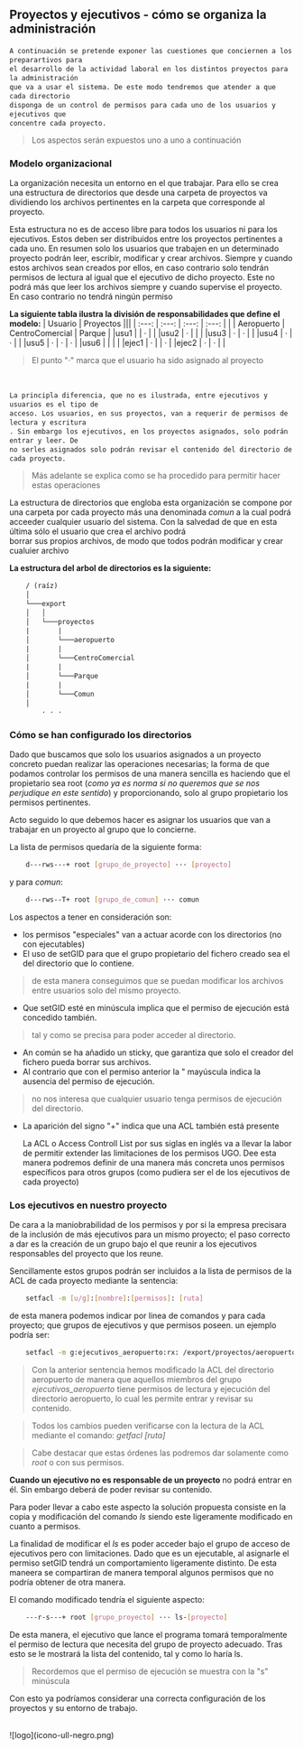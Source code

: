 ## Proyectos y ejecutivos - cómo se organiza la administración
    A continuación se pretende exponer las cuestiones que conciernen a los preparartivos para
    el desarrollo de la actividad laboral en los distintos proyectos para la administración
    que va a usar el sistema. De este modo tendremos que atender a que cada directorio 
    disponga de un control de permisos para cada uno de los usuarios y ejecutivos que 
    concentre cada proyecto.

> Los aspectos serán expuestos uno a uno a continuación

### Modelo organizacional

La organización necesita un entorno en el que trabajar. Para ello se crea una estructura de 
directorios que desde una carpeta de proyectos va dividiendo los archivos pertinentes en la 
carpeta que corresponde al proyecto.

Esta estructura no es de acceso libre para todos los usuarios ni para los ejecutivos. Estos 
deben ser distribuidos entre los proyectos pertinentes a cada uno. En resumen solo los 
usuarios que trabajen en un determinado proyecto podrán leer, escribir, modificar y crear 
archivos. Siempre y cuando estos archivos sean creados por ellos, en caso contrario solo 
tendrán permisos de lectura al igual que el ejecutivo de dicho proyecto. Este no podrá más 
que leer los archivos siempre y cuando supervise el proyecto. En caso contrario no tendrá 
ningún permiso

**La siguiente tabla ilustra la división de responsabilidades que define el modelo:**
| Usuario |          Proyectos                    |||
|   :---:  | :---:      | :---:           | :---:  |
|          | Aeropuerto | CentroComercial | Parque |
|usu1      |   | · |   |
|usu2      | · |   |   |
|usu3      | · | · |   |
|usu4      | · | · |   |
|usu5      | · | · | · |
|usu6      |   |   |   |
|ejec1     | · |   | · |
|ejec2     | · | · |   |
> El punto "*·*" marca que el usuario ha sido asignado al proyecto
<br>

    La principla diferencia, que no es ilustrada, entre ejecutivos y usuarios es el tipo de 
    acceso. Los usuarios, en sus proyectos, van a requerir de permisos de lectura y escritura
    . Sin embargo los ejecutivos, en los proyectos asignados, solo podrán entrar y leer. De 
    no serles asignados solo podrán revisar el contenido del directorio de cada proyecto.

> Más adelante se explica como se ha procedido para permitir hacer estas operaciones

La estructura de directorios que engloba esta organización se compone por una carpeta por 
cada proyecto más una denominada *comun* a la cual podrá acceeder cualquier usuario del 
sistema. Con la salvedad de que en esta última sólo el usuario que crea el archivo podrá  
borrar sus propios archivos, de modo que todos podrán modificar y crear cualuier archivo

**La estructura del arbol de directorios es la siguiente:**
```t
    / (raíz)
    │
    └───export
    │   │
    │   └───proyectos
    |       |
    │       └───aeropuerto
    |       |
    │       └───CentroComercial
    |       |
    │       └───Parque
    |       |
    │       └───Comun
    │   
        · · ·
```

### Cómo se han configurado los directorios

Dado que buscamos que solo los usuarios asignados a un proyecto concreto puedan realizar las 
operaciones necesarias; la forma de que podamos controlar los permisos de una manera sencilla 
es haciendo que el propietario sea root (*como ya es norma si no queremos que se nos 
perjudique en este sentido*) y proporcionando, solo al grupo propietario los permisos 
pertinentes.

Acto seguido lo que debemos hacer es asignar los usuarios que van a trabajar en un proyecto 
al grupo que lo concierne.

La lista de permisos quedaría de la siguiente forma:
```BASH
    d---rws---+ root [grupo_de_proyecto] ··· [proyecto]
```
y para *comun*:
```BASH
    d---rws--T+ root [grupo_de_comun] ··· comun
```

Los aspectos a tener en consideración son:
- los permisos "especiales" van a actuar acorde con los directorios (no con ejecutables)
- El uso de setGID para que el grupo propietario del fichero creado sea el del directorio que lo contiene.
> de esta manera conseguimos que se puedan modificar los archivos entre usuarios solo del 
> mismo proyecto.
- Que setGID esté en minúscula implica que el permiso de ejecución está concedido también.
> tal y como se precisa para poder acceder al directorio.
- An común se ha añadido un sticky, que garantiza que solo el creador del fichero pueda borrar sus archivos.
- Al contrario que con el permiso anterior la " mayúscula indica la ausencia del permiso de ejecución.
> no nos interesa que cualquier usuario tenga permisos de ejecución del directorio.
- La aparición del signo "+" indica que una ACL también está presente

    La ACL o Access Controll List por sus siglas en inglés va a llevar la labor de permitir
    extender las limitaciones de los permisos UGO. Dee esta manera podremos definir de 
    una manera más concreta unos permisos específicos para otros grupos (como pudiera ser el 
    de los ejecutivos de cada proyecto)

### Los ejecutivos en nuestro proyecto

De cara a la maniobrabilidad de los permisos y por si la empresa precisara de la inclusión de 
más ejecutivos para un mismo proyecto; el paso correcto a dar es la creación de un grupo bajo 
el que reunir a los ejecutivos responsables del proyecto que los reune.

Sencillamente estos grupos podrán ser incluidos a la lista de permisos de la ACL de cada 
proyecto mediante la sentencia:
```BASH
    setfacl -m [u/g]:[nombre]:[permisos]: [ruta]
```
de esta manera podemos indicar por linea de comandos y para cada proyecto; que grupos de 
ejecutivos y que permisos poseen. un ejemplo podría ser:
```BASH
    setfacl -m g:ejecutivos_aeropuerto:rx: /export/proyectos/aeropuerto
```
> Con la anterior sentencia hemos modificado la ACL del directorio aeropuerto de manera que
> aquellos miembros del grupo *ejecutivos_aeropuerto* tiene permisos de lectura y ejecución 
> del directorio aeropuerto, lo cual les permite entrar y revisar su contenido.


> Todos los cambios pueden verificarse con la lectura de la ACL mediante el comando:
> *getfacl [ruta]*

> Cabe destacar que estas órdenes las podremos dar solamente como *root* o con sus permisos.

**Cuando un ejecutivo no es responsable de un proyecto** no podrá entrar en él. Sin embargo 
deberá de poder revisar su contenido. 

Para poder llevar a cabo este aspecto la solución propuesta consiste en la copia y 
modificación del comando *ls* siendo este ligeramente modificado en cuanto a permisos.

La finalidad de modificar el *ls* es poder acceder bajo el grupo de acceso de ejecutivos pero 
con limitaciones. Dado que es un ejecutable, al asignarle el permiso setGID tendrá un 
comportamiento ligeramente distinto. De esta maneera se compartiran de manera temporal 
algunos permisos que no podría obtener de otra manera.

El comando modificado tendría el siguiente aspecto:

```BASH
    ---r-s---+ root [grupo_proyecto] ··· ls-[proyecto]
```

De esta manera, el ejecutivo que lance el programa tomará temporalmente el permiso de lectura que necesita del grupo de proyecto adecuado. Tras esto se le mostrará la lista del contenido, tal y como lo haría ls. 

> Recordemos que el permiso de ejecución se muestra con la "s" minúscula


Con esto ya podríamos considerar una correcta configuración de los proyectos y su entorno de trabajo.


<br>
![logo](icono-ull-negro.png)